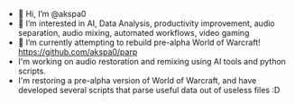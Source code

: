 - 👋 Hi, I’m @akspa0
- 👀 I’m interested in AI, Data Analysis, productivity improvement, audio separation, audio mixing, automated workflows, video gaming
- 🌱 I’m currently attempting to rebuild pre-alpha World of Warcraft! https://github.com/akspa0/parp
- I'm working on audio restoration and remixing using AI tools and python scripts.
- I'm restoring a pre-alpha version of World of Warcraft, and have developed several scripts that parse useful data out of useless files :D
<!---
akspa0/akspa0 is a ✨ special ✨ repository because its `README.md` (this file) appears on your GitHub profile.
You can click the Preview link to take a look at your changes.
--->
